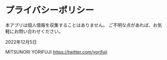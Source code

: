 # プライバシーポリシー

本アプリは個人情報を収集することはありません。
ご不明な点があれば、お気軽にお問い合わせください。

2022年12月5日

MITSUNORI YORIFUJI https://twitter.com/yorifuji

